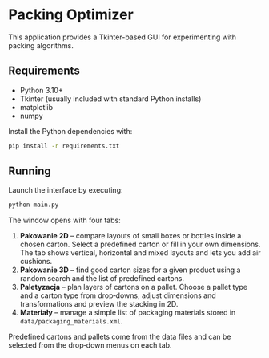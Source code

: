 # Packing Optimizer

This application provides a Tkinter-based GUI for experimenting with packing algorithms.

## Requirements
- Python 3.10+
- Tkinter (usually included with standard Python installs)
- matplotlib
- numpy

Install the Python dependencies with:
```bash
pip install -r requirements.txt
```

## Running
Launch the interface by executing:
```bash
python main.py
```
The window opens with four tabs:

1. **Pakowanie 2D** – compare layouts of small boxes or bottles inside a chosen carton. Select a predefined carton or fill in your own dimensions. The tab shows vertical, horizontal and mixed layouts and lets you add air cushions.
2. **Pakowanie 3D** – find good carton sizes for a given product using a random search and the list of predefined cartons.
3. **Paletyzacja** – plan layers of cartons on a pallet. Choose a pallet type and a carton type from drop‑downs, adjust dimensions and transformations and preview the stacking in 2D.
4. **Materiały** – manage a simple list of packaging materials stored in `data/packaging_materials.xml`.

Predefined cartons and pallets come from the data files and can be selected from the drop‑down menus on each tab.
